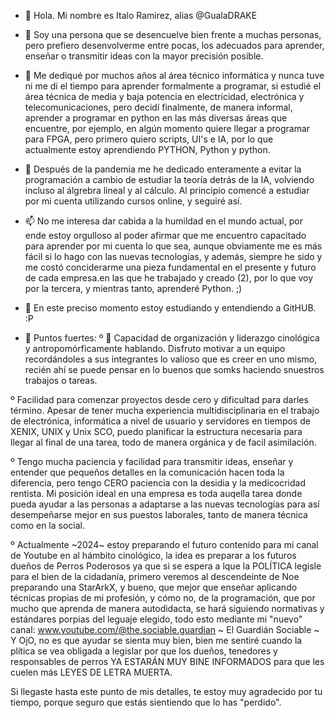 - 👋 Hola. Mi nombre es Italo Ramirez, alias @GualaDRAKE

- 👀 Soy una persona que se desencuelve bien frente a muchas personas, pero prefiero desenvolverme entre pocas, los adecuados para aprender, enseñar o transmitir ideas con la mayor precisión posible.

- 🌱 Me dediqué por muchos años al área técnico informática y nunca tuve ni me di el tiempo para aprender formalmente a programar, si estudié el área técnica de media y baja potencia en electricidad, electrónica y telecomunicaciones, pero decidí finalmente, de manera informal, aprender a programar en python en las más diversas áreas que encuentre, por ejemplo, en algún momento quiere llegar a programar para FPGA, pero primero quiero scripts, UI's e IA, por lo que actualmente estoy aprendiendo PYTHON, Python y python.

- 💞️ Después de la pandemia me he dedicado enteramente a evitar la programación a cambio de estudiar la teoría detrás de la IA, volviendo incluso al álgrebra lineal y al cálculo. Al principio comencé a estudiar por mi cuenta utilizando cursos online, y seguiré así.
- 📫 No me interesa dar cabida a la humildad en el mundo actual, por ende estoy orgulloso al poder afirmar que me encuentro capacitado para aprender por mi cuenta lo que sea, aunque obviamente me es más fácil si lo hago con las nuevas tecnologías, y además, siempre he sido y me costó conciderarme una pieza fundamental en el presente y futuro de cada empresa.en las que he trabajado y creado (2), por lo que voy por la tercera, y mientras tanto, aprenderé Python. ;)

-  💞️ En este preciso momento estoy estudiando y entendiendo a GitHUB. :P
  
- 👀 Puntos fuertes:
º 👋 Capacidad de organización y liderazgo cinológica y antropomórficamente hablando. Disfruto motivar a un equipo recordándoles a sus integrantes lo valioso que es creer en uno mismo, recién ahí se puede pensar en lo buenos que somks haciendo snuestros trabajos o tareas.

º Facilidad para comenzar proyectos desde cero y dificultad para darles término. Apesar de tener mucha experiencia multidisciplinaria en el trabajo de electrónica, informática a nivel de usuario y servidores en tiempos de XENIX, UNIX y Unix SCO, puedo planificar la estructura necesaria para llegar al final de una tarea, todo de manera orgánica y de facil asimilación.

º Tengo mucha paciencia y facilidad para transmitir ideas, enseñar y entender que pequeños detalles en la comunicación hacen toda la diferencia, pero tengo CERO paciencia con la desidia y la medicocridad rentista. Mi posición ideal en una empresa es toda auqella tarea donde pueda ayudar a las personas a adaptarse a las nuevas tecnologías para así desempeñarse mejor en sus puestos laborales, tanto de manera técnica como en la social.

º Actualmente ~2024~ estoy preparando el futuro contenido para mi canal de Youtube en al hámbito cinológico, la idea es preparar a los futuros dueños de Perros Poderosos ya que si se espera a lque la POLÍTICA legisle para el bien de la cidadanía, primero veremos al descendeinte de Noe preparando una StarArkX, y bueno, que mejor que enseñar aplicando técnicas propias de mi profesión, y cómo no, de la programación, que por mucho que aprenda de manera autodidacta, se hará siguiendo normativas y estándares porpias del leguaje elegido, todo esto mediante mi "nuevo" canal: www.youtube.com/@the.sociable.guardian ~ El Guardián Sociable ~ Y OjO, no es que ayudar se sienta muy bien, bien me sentiré cuando la plítica se vea obligada a legislar por que los dueños, tenedores y responsables de perros YA ESTARÁN MUY BINE INFORMADOS para que les cuelen más LEYES DE LETRA MUERTA.

Si llegaste hasta este punto de mis detalles, te estoy muy agradecido por tu tiempo, porque seguro que estás sientiendo que lo has "perdido".

<!---
GualaDRAKE/GualaDRAKE is a ✨ special ✨ repository because its `README.md` (this file) appears on your GitHub profile.
You can click the Preview link to take a look at your changes.
--->
